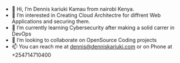 - 👋 Hi, I’m Dennis kariuki Kamau from nairobi Kenya.
- 👀 I’m interested in Creating Cloud Architectre for diffrent Web Applications and securing them.
- 🌱 I’m currently learning Cybersecurity after making a solid carrer in DevOps
- 💞️ I’m looking to collaborate on OpenSource Coding projects
- 📫 You can reach me at dennis@denniskariuki.com or on Phone at +254714710400

<!---
denniskamaa/denniskamaa is a ✨ special ✨ repository because its `README.md` (this file) appears on your GitHub profile.
You can click the Preview link to take a look at your changes.
--->
